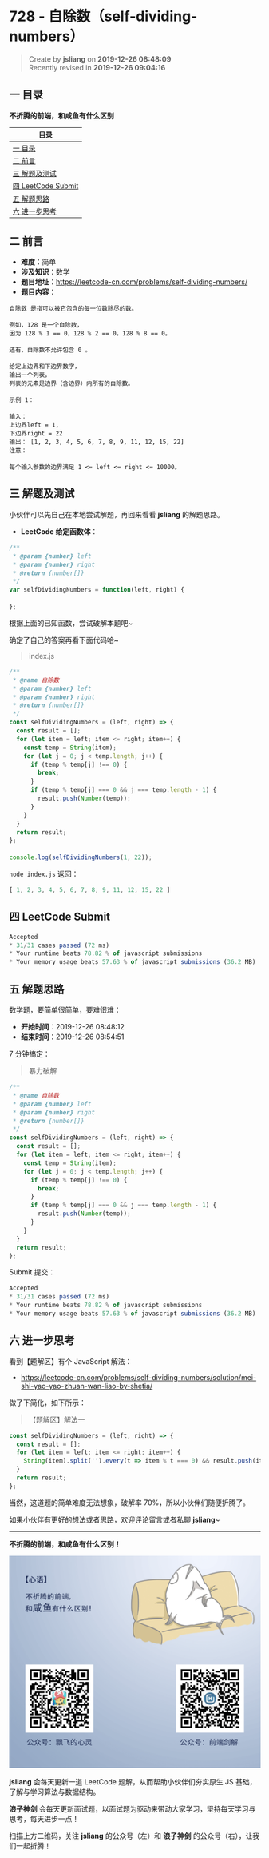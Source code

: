 728 - 自除数（self-dividing-numbers）
===

> Create by **jsliang** on **2019-12-26 08:48:09**  
> Recently revised in **2019-12-26 09:04:16**

## 一 目录

**不折腾的前端，和咸鱼有什么区别**

| 目录 |
| --- | 
| [一 目录](#chapter-one) | 
| [二 前言](#chapter-two) |
| [三 解题及测试](#chapter-three) |
| [四 LeetCode Submit](#chapter-four) |
| [五 解题思路](#chapter-five) |
| [六 进一步思考](#chapter-six) |

## 二 前言



* **难度**：简单
* **涉及知识**：数学
* **题目地址**：https://leetcode-cn.com/problems/self-dividing-numbers/
* **题目内容**：

```
自除数 是指可以被它包含的每一位数除尽的数。

例如，128 是一个自除数，
因为 128 % 1 == 0，128 % 2 == 0，128 % 8 == 0。

还有，自除数不允许包含 0 。

给定上边界和下边界数字，
输出一个列表，
列表的元素是边界（含边界）内所有的自除数。

示例 1：

输入： 
上边界left = 1, 
下边界right = 22
输出： [1, 2, 3, 4, 5, 6, 7, 8, 9, 11, 12, 15, 22]
注意：

每个输入参数的边界满足 1 <= left <= right <= 10000。
```

## 三 解题及测试



小伙伴可以先自己在本地尝试解题，再回来看看 **jsliang** 的解题思路。

* **LeetCode 给定函数体**：

```js
/**
 * @param {number} left
 * @param {number} right
 * @return {number[]}
 */
var selfDividingNumbers = function(left, right) {
    
};
```

根据上面的已知函数，尝试破解本题吧~

确定了自己的答案再看下面代码哈~

> index.js

```js
/**
 * @name 自除数
 * @param {number} left
 * @param {number} right
 * @return {number[]}
 */
const selfDividingNumbers = (left, right) => {
  const result = [];
  for (let item = left; item <= right; item++) {
    const temp = String(item);
    for (let j = 0; j < temp.length; j++) {
      if (temp % temp[j] !== 0) {
        break;
      }
      if (temp % temp[j] === 0 && j === temp.length - 1) {
        result.push(Number(temp));
      }
    }
  }
  return result;
};

console.log(selfDividingNumbers(1, 22));
```

`node index.js` 返回：

```js
[ 1, 2, 3, 4, 5, 6, 7, 8, 9, 11, 12, 15, 22 ]
```

## 四 LeetCode Submit



```js
Accepted
* 31/31 cases passed (72 ms)
* Your runtime beats 78.82 % of javascript submissions
* Your memory usage beats 57.63 % of javascript submissions (36.2 MB)
```

## 五 解题思路



数学题，要简单很简单，要难很难：

* **开始时间**：2019-12-26 08:48:12
* **结束时间**：2019-12-26 08:54:51

7 分钟搞定：

> 暴力破解

```js
/**
 * @name 自除数
 * @param {number} left
 * @param {number} right
 * @return {number[]}
 */
const selfDividingNumbers = (left, right) => {
  const result = [];
  for (let item = left; item <= right; item++) {
    const temp = String(item);
    for (let j = 0; j < temp.length; j++) {
      if (temp % temp[j] !== 0) {
        break;
      }
      if (temp % temp[j] === 0 && j === temp.length - 1) {
        result.push(Number(temp));
      }
    }
  }
  return result;
};
```

Submit 提交：

```js
Accepted
* 31/31 cases passed (72 ms)
* Your runtime beats 78.82 % of javascript submissions
* Your memory usage beats 57.63 % of javascript submissions (36.2 MB)
```

## 六 进一步思考



看到【题解区】有个 JavaScript 解法：

* https://leetcode-cn.com/problems/self-dividing-numbers/solution/mei-shi-yao-yao-zhuan-wan-liao-by-shetia/

做了下简化，如下所示：

> 【题解区】解法一

```js
const selfDividingNumbers = (left, right) => {
  const result = [];
  for (let item = left; item <= right; item++) {
    String(item).split('').every(t => item % t === 0) && result.push(item);
  }
  return result;
};
```

当然，这道题的简单难度无法想象，破解率 70%，所以小伙伴们随便折腾了。

如果小伙伴有更好的想法或者思路，欢迎评论留言或者私聊 **jsliang**~

---

**不折腾的前端，和咸鱼有什么区别！**

![图](../../../public-repertory/img/z-index-small.png)

**jsliang** 会每天更新一道 LeetCode 题解，从而帮助小伙伴们夯实原生 JS 基础，了解与学习算法与数据结构。

**浪子神剑** 会每天更新面试题，以面试题为驱动来带动大家学习，坚持每天学习与思考，每天进步一点！

扫描上方二维码，关注 **jsliang** 的公众号（左）和 **浪子神剑** 的公众号（右），让我们一起折腾！

